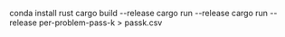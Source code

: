 conda install rust
cargo build --release
cargo run --release
cargo run --release per-problem-pass-k > passk.csv